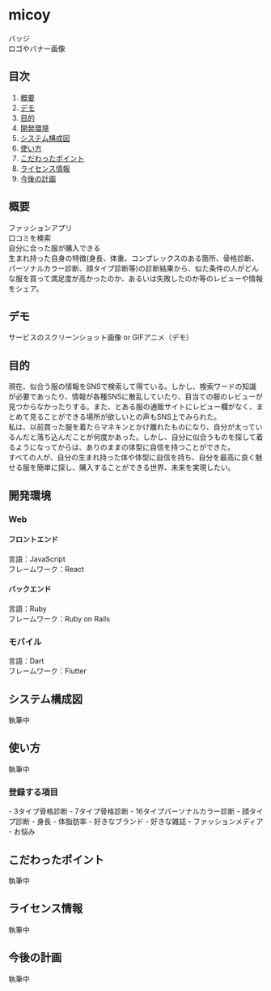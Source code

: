 # micoy
バッジ<br>
ロゴやバナー画像

## 目次
1. [概要](#about)
1. [デモ](#demo)
1. [目的](#purpose)
1. [開発環境](#dev)
1. [システム構成図](#systemConfiguration)
1. [使い方](#use)
1. [こだわったポイント](#sticking)
1. [ライセンス情報](#license)
1. [今後の計画](#nextSteps)

<h2 id="about">概要</h2>
ファッションアプリ<br>
口コミを検索<br>
自分に合った服が購入できる<br>
生まれ持った自身の特徴(身長、体重、コンプレックスのある箇所、骨格診断、パーソナルカラー診断、顔タイプ診断等)の診断結果から、似た条件の人がどんな服を買って満足度が高かったのか、あるいは失敗したのか等のレビューや情報をシェア。

<h2 id="demo">デモ</h2>
サービスのスクリーンショット画像 or GIFアニメ（デモ）

<h2 id="purpose">目的</h2>
現在、似合う服の情報をSNSで検索して得ている。しかし、検索ワードの知識が必要であったり、情報が各種SNSに散乱していたり、目当ての服のレビューが見つからなかったりする。また、とある服の通販サイトにレビュー欄がなく、まとめて見ることができる場所が欲しいとの声もSNS上でみられた。<br>
私は、以前買った服を着たらマネキンとかけ離れたものになり、自分が太っているんだと落ち込んだことが何度かあった。しかし、自分に似合うものを探して着るようになってからは、ありのままの体型に自信を持つことができた。<br>
すべての人が、自分の生まれ持った体や体型に自信を持ち、自分を最高に良く魅せる服を簡単に探し、購入することができる世界、未来を実現したい。

<h2 id="dev">開発環境</h2>
<h3>Web</h3>
<h4>フロントエンド</h4>
言語：JavaScript<br>
フレームワーク：React
<h4>バックエンド</h4>
言語：Ruby<br>
フレームワーク：Ruby on Rails
<h3>モバイル</h3>
言語：Dart<br>
フレームワーク：Flutter

<h2 id="systemConfiguration">システム構成図</h2>
執筆中

<h2 id="use">使い方</h2>
執筆中

<h3>登録する項目</h3>
- 3タイプ骨格診断
- 7タイプ骨格診断
- 16タイプパーソナルカラー診断
- 顔タイプ診断
- 身長
- 体脂肪率
- 好きなブランド
- 好きな雑誌・ファッションメディア
- お悩み

<h2 id="sticking">こだわったポイント</h2>
執筆中

<h2 id="license">ライセンス情報</h2>
執筆中

<h2 id="nextSteps">今後の計画</h2>
執筆中
